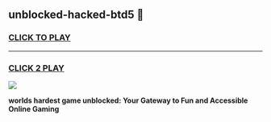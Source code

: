 
## unblocked-hacked-btd5 👋
<h3>
<a href="https://premium.freeplayer.one?title=unblocked-hacked-btd5&ref=14F">CLICK TO PLAY</a></h3>
<hr>

<h3>
<a href="https://premium.freeplayer.one?title=unblocked-hacked-btd5&ref=14F">CLICK 2 PLAY</a>
  
</h3>

<a href="https://premium.freeplayer.one?title=unblocked-hacked-btd5&ref=12F/"><img src="https://clearcache.store/games.png"></a>


**worlds hardest game unblocked: Your Gateway to Fun and Accessible Online Gaming**
